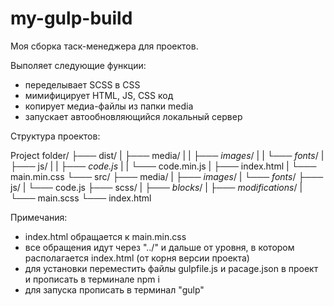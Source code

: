 # my-gulp-build
 Моя сборка таск-менеджера для проектов.

 Выполяет следующие функции:
 - переделывает SCSS в CSS
 - мимифицирует HTML, JS, CSS код
 - копирует медиа-файлы из папки media
 - запускает автообновляющийся локальный сервер

Структура проектов:

Project folder/
 ├─── dist/
 |     ├─── media/
 |     |     ├─── _images_/
 |     |     └─── _fonts_/
 |     ├─── js/
 |     |     ├─── _code.js_
 |     |     └─── code.min.js
 |     ├─── index.html
 |     └─── main.min.css
 └─── src/
       ├─── media/
       |     ├─── _images_/
       |     └─── _fonts_/
       ├─── js/
       |     └─── code.js
       ├─── scss/
       |     ├─── _blocks_/
       |     ├─── _modifications_/
       |     └─── main.scss
       └─── index.html

Примечания:
- index.html обращается к main.min.css
- все обращения идут через "../" и дальше от уровня, в котором располагается index.html (от корня версии проекта)
- для установки переместить файлы gulpfile.js и pacage.json в проект и прописать в терминале npm i
- для запуска прописать в терминал "gulp"